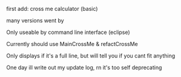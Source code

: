 first add: cross me calculator (basic)

many versions went by

Only useable by command line interface (eclipse)

Currently should use MainCrossMe & refactCrossMe

Only displays if it's a full line, but will tell you if you cant fit anything

One day ill write out my update log, rn it's too self deprecating
